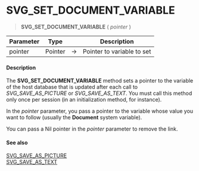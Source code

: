 # SVG_SET_DOCUMENT_VARIABLE

>**SVG_SET_DOCUMENT_VARIABLE** ( *pointer* )

| Parameter | Type |  | Description |
| --- | --- | --- | --- |
| pointer | Pointer | &#8594; | Pointer to variable to set |



#### Description 

The **SVG\_SET\_DOCUMENT\_VARIABLE** method sets a pointer to the variable of the host database that is updated after each call to *SVG\_SAVE\_AS\_PICTURE* or *SVG\_SAVE\_AS\_TEXT*. You must call this method only once per session (in an initialization method, for instance).

In the *pointer* parameter, you pass a pointer to the variable whose value you want to follow (usually the **Document** system variable).

You can pass a Nil pointer in the *pointer* parameter to remove the link.

#### See also 

[SVG\_SAVE\_AS\_PICTURE](SVG%5FSAVE%5FAS%5FPICTURE.md)  
[SVG\_SAVE\_AS\_TEXT](SVG%5FSAVE%5FAS%5FTEXT.md)  